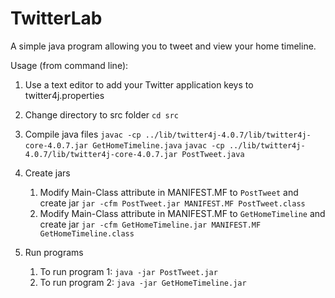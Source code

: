 # TwitterLab

A simple java program allowing you to tweet and view your home timeline.

Usage (from command line):
1) Use a text editor to add your Twitter application keys to twitter4j.properties

2) Change directory to src folder `cd src`

3) Compile java files
`javac -cp ../lib/twitter4j-4.0.7/lib/twitter4j-core-4.0.7.jar GetHomeTimeline.java`
`javac -cp ../lib/twitter4j-4.0.7/lib/twitter4j-core-4.0.7.jar PostTweet.java`

4) Create jars 
    1) Modify Main-Class attribute in MANIFEST.MF to `PostTweet` and create jar `jar -cfm PostTweet.jar MANIFEST.MF PostTweet.class`
    2) Modify Main-Class attribute in MANIFEST.MF to  `GetHomeTimeline` and create jar
`jar -cfm GetHomeTimeline.jar MANIFEST.MF GetHomeTimeline.class`

5) Run programs
    1) To run program 1: `java -jar PostTweet.jar`
    2) To run program 2: `java -jar GetHomeTimeline.jar`

